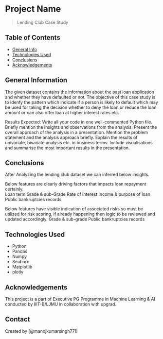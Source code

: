 # Project Name
> Lending Club Case Study


## Table of Contents
* [General Info](#general-information)
* [Technologies Used](#technologies-used)
* [Conclusions](#conclusions)
* [Acknowledgements](#acknowledgements)

<!-- You can include any other section that is pertinent to your problem -->

## General Information
The given dataset contains the information about the past loan application and whether they have defaulted or not. The objective of this case study is to idenfy the pattern which indicate if a person is likely to default which may be used for taking the decision whether to deny the loan or reduce the loan amount or can also offer loan at higher interest rates etc.

Results Expected:
Write all your code in one well-commented Python file.
Briefly mention the insights and observations from the analysis.
Present the overall approach of the analysis in a presentation.
Mention the problem statement and the analysis approach briefly.
Explain the results of univariate, bivariate analysis etc. in business terms.
Include visualisations and summarise the most important results in the presentation.

<!-- You don't have to answer all the questions - just the ones relevant to your project. -->

## Conclusions
After Analyzing the lending club dataset we can inferred below insights. 

Below features are clearly driving factors that impacts loan repayment certainly.  
Loan term
Grade & sub-Grade
Rate of interest
Income & purpose of loan
Public bankruptcies records
 
Below features have visible indication of associated risks so must be utilized for risk scoring, if already happening then logic to be reviewed and updated accordingly. 
Grade & sub-grade
Public bankruptcies records


## Technologies Used
- Python
- Pandas
- Numpy
- Seaborn
- Matplotlib 
- plotly


## Acknowledgements
This project is a part of Executive PG Programme in Machine Learning & AI conducted by IIIT-B/LJMU in collaboration with upgrad. 


## Contact
Created by [@manojkumarsingh77]!


